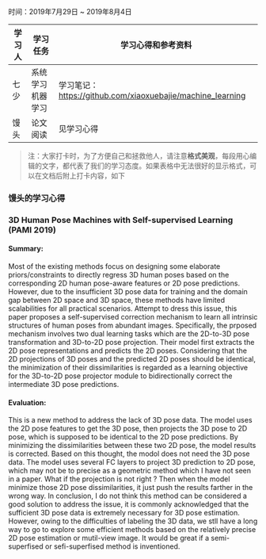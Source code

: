 时间：2019年7月29日 ~ 2019年8月4日

学习人|学习任务|学习心得和参考资料
------ | ------ | ------ 
七少 | 系统学习机器学习 | 学习笔记：https://github.com/xiaoxuebajie/machine_learning
馒头 | 论文阅读 | 见学习心得

> 注：大家打卡时，为了方便自己和拯救他人，请注意**格式美观**，每段用心编辑的文字，都代表了我们的学习态度。如果表格中无法很好的显示格式，可以在文档后附上打卡内容，如下

### 馒头的学习心得

### 3D Human Pose Machines with Self-supervised Learning (PAMI 2019)
#### Summary:
Most of the existing methods focus on designing some elaborate priors/constraints to directly regress 3D human poses based on the corresponding 2D human pose-aware features or 2D pose predictions. However, due to the insufficient 3D pose data for training and the domain gap between 2D space and 3D space, these methods have limited scalabilities for all practical scenarios. Attempt to dress this issue, this paper proposes a self-supervised correction mechanism to learn all intrinsic structures of human poses from abundant images. Specifically, the prposed mechanism involves two dual learning tasks which are the 2D-to-3D pose transformation and 3D-to-2D pose projection. Their model first extracts the 2D pose representations and predicts the 2D poses. Considering that the 2D projections of 3D poses and the predicted 2D poses should be identical, the minimization of their dissimilarities is regarded as a learning objective for the 3D-to-2D pose projector module to bidirectionally correct the intermediate 3D pose predictions.
#### Evaluation:
This is a new method to address the lack of 3D pose data. The model uses the 2D pose features to get the 3D pose, then projects the 3D pose to 2D pose, which is supposed to be identical to the 2D pose predictions. By minimizing the dissimilarities between these two 2D pose, the model results is corrected. Based on this thought, the modol does not need the 3D pose data. The model uses several FC layers to project 3D prediction to 2D pose, which may not be to precise as a geometric method which I have not seen in a paper. What if the projection is not right ? Then when the model minimize those 2D pose dissimilarities, it just push the results farther in the wrong way. In conclusion, I do not think this method can be considered a good solution to address the issue, it is commonly acknowledged that the sufficient 3D pose data is extremely necessary for 3D pose estimation. However, owing to the difficulties of labeling the 3D data, we stll have a long way to go to explore some efficient methods based on the relatively precise 2D pose estimation or mutil-view image. It would be great if a semi-superfised or sefi-superfised method is inventioned.
